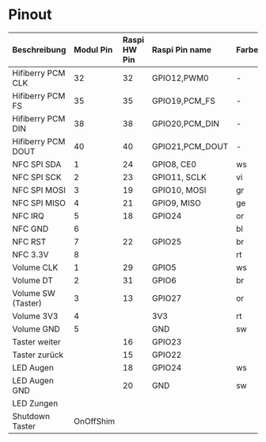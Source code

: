 # Pinout
Beschreibung       | Modul Pin | Raspi HW Pin  | Raspi Pin name | Farbe
:----------------- | :---------| :------------ | :------------- | :-
Hifiberry PCM CLK  | 32 | 32 | GPIO12,PWM0     | -
Hifiberry PCM FS   | 35 | 35 | GPIO19,PCM_FS   | -
Hifiberry PCM DIN  | 38 | 38 | GPIO20,PCM_DIN  | -
Hifiberry PCM DOUT | 40 | 40 | GPIO21,PCM_DOUT | -
NFC SPI SDA        | 1  | 24 | GPIO8, CE0   | ws
NFC SPI SCK        | 2  | 23 | GPIO11, SCLK | vi
NFC SPI MOSI       | 3  | 19 | GPIO10, MOSI | gr
NFC SPI MISO       | 4  | 21 | GPIO9, MISO  | ge
NFC IRQ	           | 5  | 18 | GPIO24       | or
NFC GND	           | 6  |    |              | bl
NFC RST	           | 7  | 22 | GPIO25       | br
NFC 3.3V	       | 8  |    |              | rt
Volume CLK         | 1  | 29 | GPIO5  | ws
Volume DT          | 2  | 31 | GPIO6  | br
Volume SW (Taster) | 3  | 13 | GPIO27 | or
Volume 3V3         | 4  |    | 3V3    | rt
Volume GND         | 5  |    | GND    | sw
Taster weiter      |    | 16 | GPIO23 |
Taster zurück      |    | 15 | GPIO22 |
LED Augen          |    | 18 | GPIO24 | ws
LED Augen GND      |    | 20 | GND    | sw
LED Zungen         |    | |
Shutdown Taster    | OnOffShim | |
